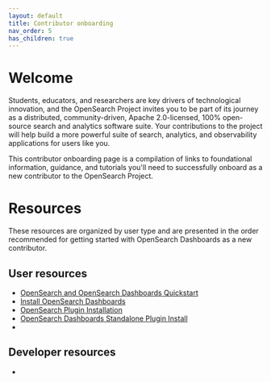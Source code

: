 ```yaml
---
layout: default
title: Contributor onboarding
nav_order: 5
has_children: true
---
```


# Welcome

Students, educators, and researchers are key drivers of technological innovation, and the OpenSearch Project invites you to be part of its journey as a distributed, community-driven, Apache 2.0-licensed, 100% open-source search and analytics software suite. Your contributions to the project will help build a more powerful suite of search, analytics, and observability applications for users like you.

This contributor onboarding page is a compilation of links to foundational information, guidance, and tutorials you'll need to successfully onboard as a new contributor to the OpenSearch Project. 

# Resources

These resources are organized by user type and are presented in the order recommended for getting started with OpenSearch Dashboards as a new contributor.

## User resources

-   [OpenSearch and OpenSearch Dashboards Quickstart](https://opensearch.org/docs/latest/quickstart/)
-   [Install OpenSearch Dashboards](https://opensearch.org/docs/latest/install-and-configure/install-dashboards/index/)
-   [OpenSearch Plugin Installation](https://opensearch.org/docs/latest/install-and-configure/install-opensearch/plugins/)
-   [OpenSearch Dashboards Standalone Plugin Install](https://opensearch.org/docs/latest/install-and-configure/install-dashboards/plugins/)
-   

## Developer resources

-   